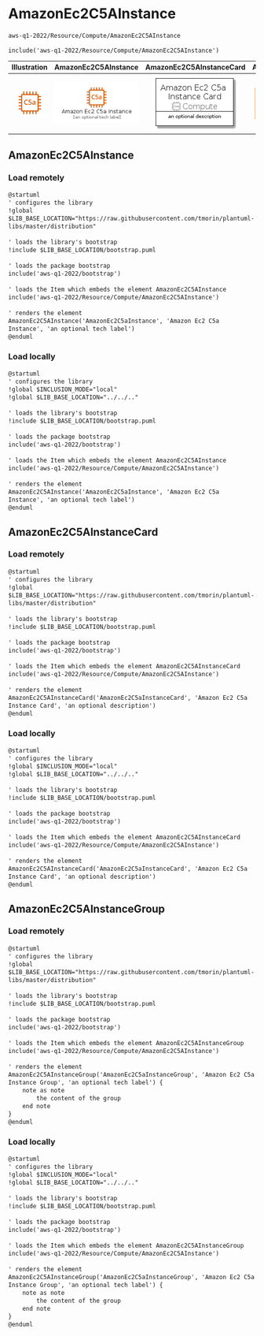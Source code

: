 # AmazonEc2C5AInstance


```text
aws-q1-2022/Resource/Compute/AmazonEc2C5AInstance
```

```text
include('aws-q1-2022/Resource/Compute/AmazonEc2C5AInstance')
```



| Illustration | AmazonEc2C5AInstance | AmazonEc2C5AInstanceCard | AmazonEc2C5AInstanceGroup |
| :---: | :---: | :---: | :---: |
| ![illustration for Illustration](../../../aws-q1-2022/Resource/Compute/AmazonEc2C5AInstance.png) | ![illustration for AmazonEc2C5AInstance](../../../aws-q1-2022/Resource/Compute/AmazonEc2C5AInstance.Local.png) | ![illustration for AmazonEc2C5AInstanceCard](../../../aws-q1-2022/Resource/Compute/AmazonEc2C5AInstanceCard.Local.png) | ![illustration for AmazonEc2C5AInstanceGroup](../../../aws-q1-2022/Resource/Compute/AmazonEc2C5AInstanceGroup.Local.png) |




## AmazonEc2C5AInstance

### Load remotely
```plantuml
@startuml
' configures the library
!global $LIB_BASE_LOCATION="https://raw.githubusercontent.com/tmorin/plantuml-libs/master/distribution"

' loads the library's bootstrap
!include $LIB_BASE_LOCATION/bootstrap.puml

' loads the package bootstrap
include('aws-q1-2022/bootstrap')

' loads the Item which embeds the element AmazonEc2C5AInstance
include('aws-q1-2022/Resource/Compute/AmazonEc2C5AInstance')

' renders the element
AmazonEc2C5AInstance('AmazonEc2C5aInstance', 'Amazon Ec2 C5a Instance', 'an optional tech label')
@enduml
```

### Load locally
```plantuml
@startuml
' configures the library
!global $INCLUSION_MODE="local"
!global $LIB_BASE_LOCATION="../../.."

' loads the library's bootstrap
!include $LIB_BASE_LOCATION/bootstrap.puml

' loads the package bootstrap
include('aws-q1-2022/bootstrap')

' loads the Item which embeds the element AmazonEc2C5AInstance
include('aws-q1-2022/Resource/Compute/AmazonEc2C5AInstance')

' renders the element
AmazonEc2C5AInstance('AmazonEc2C5aInstance', 'Amazon Ec2 C5a Instance', 'an optional tech label')
@enduml
```

## AmazonEc2C5AInstanceCard

### Load remotely
```plantuml
@startuml
' configures the library
!global $LIB_BASE_LOCATION="https://raw.githubusercontent.com/tmorin/plantuml-libs/master/distribution"

' loads the library's bootstrap
!include $LIB_BASE_LOCATION/bootstrap.puml

' loads the package bootstrap
include('aws-q1-2022/bootstrap')

' loads the Item which embeds the element AmazonEc2C5AInstanceCard
include('aws-q1-2022/Resource/Compute/AmazonEc2C5AInstance')

' renders the element
AmazonEc2C5AInstanceCard('AmazonEc2C5aInstanceCard', 'Amazon Ec2 C5a Instance Card', 'an optional description')
@enduml
```

### Load locally
```plantuml
@startuml
' configures the library
!global $INCLUSION_MODE="local"
!global $LIB_BASE_LOCATION="../../.."

' loads the library's bootstrap
!include $LIB_BASE_LOCATION/bootstrap.puml

' loads the package bootstrap
include('aws-q1-2022/bootstrap')

' loads the Item which embeds the element AmazonEc2C5AInstanceCard
include('aws-q1-2022/Resource/Compute/AmazonEc2C5AInstance')

' renders the element
AmazonEc2C5AInstanceCard('AmazonEc2C5aInstanceCard', 'Amazon Ec2 C5a Instance Card', 'an optional description')
@enduml
```

## AmazonEc2C5AInstanceGroup

### Load remotely
```plantuml
@startuml
' configures the library
!global $LIB_BASE_LOCATION="https://raw.githubusercontent.com/tmorin/plantuml-libs/master/distribution"

' loads the library's bootstrap
!include $LIB_BASE_LOCATION/bootstrap.puml

' loads the package bootstrap
include('aws-q1-2022/bootstrap')

' loads the Item which embeds the element AmazonEc2C5AInstanceGroup
include('aws-q1-2022/Resource/Compute/AmazonEc2C5AInstance')

' renders the element
AmazonEc2C5AInstanceGroup('AmazonEc2C5aInstanceGroup', 'Amazon Ec2 C5a Instance Group', 'an optional tech label') {
    note as note
        the content of the group
    end note
}
@enduml
```

### Load locally
```plantuml
@startuml
' configures the library
!global $INCLUSION_MODE="local"
!global $LIB_BASE_LOCATION="../../.."

' loads the library's bootstrap
!include $LIB_BASE_LOCATION/bootstrap.puml

' loads the package bootstrap
include('aws-q1-2022/bootstrap')

' loads the Item which embeds the element AmazonEc2C5AInstanceGroup
include('aws-q1-2022/Resource/Compute/AmazonEc2C5AInstance')

' renders the element
AmazonEc2C5AInstanceGroup('AmazonEc2C5aInstanceGroup', 'Amazon Ec2 C5a Instance Group', 'an optional tech label') {
    note as note
        the content of the group
    end note
}
@enduml
```

